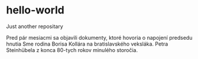 # hello-world
Just another repositary

Pred pár mesiacmi sa objavili dokumenty, ktoré hovoria o napojení predsedu hnutia Sme rodina Borisa Kollára na bratislavského veksláka.
Petra Steinhübela z konca 80-tych rokov minulého storočia.
